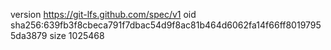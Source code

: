 version https://git-lfs.github.com/spec/v1
oid sha256:639fb3f8cbeca791f7dbac54d9f8ac81b464d6062fa14f66ff80197955da3879
size 1025468
